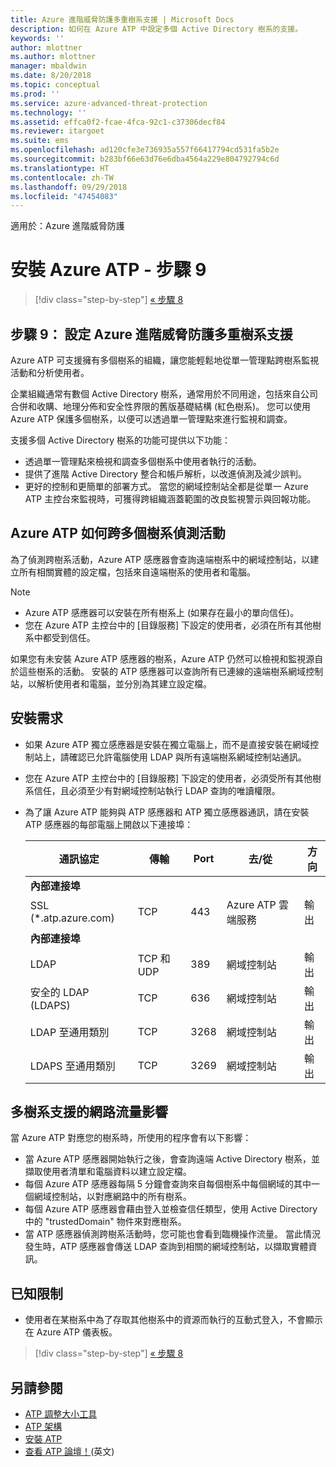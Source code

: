 ```yaml
---
title: Azure 進階威脅防護多重樹系支援 | Microsoft Docs
description: 如何在 Azure ATP 中設定多個 Active Directory 樹系的支援。
keywords: ''
author: mlottner
ms.author: mlottner
manager: mbaldwin
ms.date: 8/20/2018
ms.topic: conceptual
ms.prod: ''
ms.service: azure-advanced-threat-protection
ms.technology: ''
ms.assetid: effca0f2-fcae-4fca-92c1-c37306decf84
ms.reviewer: itargoet
ms.suite: ems
ms.openlocfilehash: ad120cfe3e736935a557f66417794cd531fa5b2e
ms.sourcegitcommit: b283bf66e63d76e6dba4564a229e804792794c6d
ms.translationtype: HT
ms.contentlocale: zh-TW
ms.lasthandoff: 09/29/2018
ms.locfileid: "47454083"
---
```

適用於：Azure 進階威脅防護

# <a name="install-azure-atp---step-9"></a>安裝 Azure ATP - 步驟 9

> [!div class="step-by-step"]
> [« 步驟 8](install-atp-step8-samr.md)

## <a name="step-9--set-up-azure-advanced-threat-protection-multi-forest-support"></a>步驟 9：  設定 Azure 進階威脅防護多重樹系支援

Azure ATP 可支援擁有多個樹系的組織，讓您能輕鬆地從單一管理點跨樹系監視活動和分析使用者。 

企業組織通常有數個 Active Directory 樹系，通常用於不同用途，包括來自公司合併和收購、地理分佈和安全性界限的舊版基礎結構 (紅色樹系)。 您可以使用 Azure ATP 保護多個樹系，以便可以透過單一管理點來進行監視和調查。

支援多個 Active Directory 樹系的功能可提供以下功能：
-   透過單一管理點來檢視和調查多個樹系中使用者執行的活動。 
-   提供了進階 Active Directory 整合和帳戶解析，以改進偵測及減少誤判。 
-   更好的控制和更簡單的部署方式。 當您的網域控制站全都是從單一 Azure ATP 主控台來監視時，可獲得跨組織涵蓋範圍的改良監視警示與回報功能。


## <a name="how-azure-atp-detects-activities-across-multiple-forests"></a>Azure ATP 如何跨多個樹系偵測活動 

為了偵測跨樹系活動，Azure ATP 感應器會查詢遠端樹系中的網域控制站，以建立所有相關實體的設定檔，包括來自遠端樹系的使用者和電腦。 

> [!NOTE]
> - Azure ATP 感應器可以安裝在所有樹系上 (如果存在最小的單向信任)。
> - 您在 Azure ATP 主控台中的 [目錄服務] 下設定的使用者，必須在所有其他樹系中都受到信任。


如果您有未安裝 Azure ATP 感應器的樹系，Azure ATP 仍然可以檢視和監視源自於這些樹系的活動。 安裝的 ATP 感應器可以查詢所有已連線的遠端樹系網域控制站，以解析使用者和電腦，並分別為其建立設定檔。 

## <a name="installation-requirements"></a>安裝需求 

-   如果 Azure ATP 獨立感應器是安裝在獨立電腦上，而不是直接安裝在網域控制站上，請確認已允許電腦使用 LDAP 與所有遠端樹系網域控制站通訊。 
- 您在 Azure ATP 主控台中的 [目錄服務] 下設定的使用者，必須受所有其他樹系信任，且必須至少有對網域控制站執行 LDAP 查詢的唯讀權限。

- 為了讓 Azure ATP 能夠與 ATP 感應器和 ATP 獨立感應器通訊，請在安裝 ATP 感應器的每部電腦上開啟以下連接埠：

 
  |通訊協定|傳輸|Port|去/從|方向|
  |----|----|----|----|----|
  |**內部連接埠**||||
  |SSL (*.atp.azure.com)|TCP|443|Azure ATP 雲端服務|輸出|
  |**內部連接埠**||||           
  |LDAP|TCP 和 UDP|389|網域控制站|輸出|
  |安全的 LDAP (LDAPS)|TCP|636|網域控制站|輸出|
  |LDAP 至通用類別|TCP|3268|網域控制站|輸出|
  |LDAPS 至通用類別|TCP|3269|網域控制站|輸出|


## <a name="multi-forest-support-network-traffic-impact"></a>多樹系支援的網路流量影響 

當 Azure ATP 對應您的樹系時，所使用的程序會有以下影響：

-   當 Azure ATP 感應器開始執行之後，會查詢遠端 Active Directory 樹系，並擷取使用者清單和電腦資料以建立設定檔。
-   每個 Azure ATP 感應器每隔 5 分鐘會查詢來自每個樹系中每個網域的其中一個網域控制站，以對應網路中的所有樹系。
-   每個 Azure ATP 感應器會藉由登入並檢查信任類型，使用 Active Directory 中的 "trustedDomain" 物件來對應樹系。
-   當 ATP 感應器偵測跨樹系活動時，您可能也會看到臨機操作流量。 當此情況發生時，ATP 感應器會傳送 LDAP 查詢到相關的網域控制站，以擷取實體資訊。 

## <a name="known-limitations"></a>已知限制
-   使用者在某樹系中為了存取其他樹系中的資源而執行的互動式登入，不會顯示在 Azure ATP 儀表板。


> [!div class="step-by-step"]
> [« 步驟 8](install-atp-step8-samr.md)


## <a name="see-also"></a>另請參閱
- [ATP 調整大小工具](http://aka.ms/aatpsizingtool)
- [ATP 架構](atp-architecture.md)
- [安裝 ATP](install-atp-step1.md)
- [查看 ATP 論壇！](https://aka.ms/azureatpcommunity)\(英文\)

